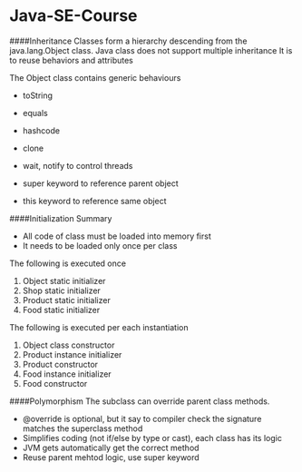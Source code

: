 # Java-SE-Course

####Inheritance
Classes form a hierarchy descending from the java.lang.Object class.
Java class does not support multiple inheritance
It is to reuse behaviors and attributes

The Object class contains generic behaviours
 - toString
 - equals
 - hashcode
 - clone
 - wait, notify to control threads
 
 - super keyword to reference parent object
 - this keyword to reference same object
 
####Initialization Summary
 - All code of class must be loaded into memory first
 -  It needs to be loaded only once per class
 
The following is executed once
 1. Object static initializer
 2. Shop static initializer
 3. Product static initializer
 4. Food static initializer
 
 The following is executed per each instantiation
 1. Object class constructor
 2. Product instance initializer
 3. Product constructor
 4. Food instance initializer
 5. Food constructor
 
####Polymorphism
The subclass can override parent class methods.
 - @override is optional, but it say to compiler check the signature matches the superclass method
 - Simplifies coding (not if/else by type or cast), each class has its logic
 - JVM gets automatically get the correct method
 - Reuse parent mehtod logic, use super keyword